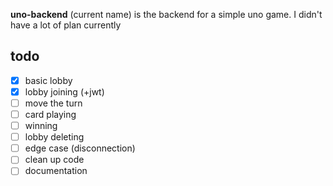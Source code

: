 **uno-backend** (current name) is the backend for a simple uno game. I didn't have a lot of plan currently

## todo
- [x] basic lobby
- [x] lobby joining (+jwt)
- [ ] move the turn
- [ ] card playing
- [ ] winning
- [ ] lobby deleting
- [ ] edge case (disconnection)
- [ ] clean up code
- [ ] documentation